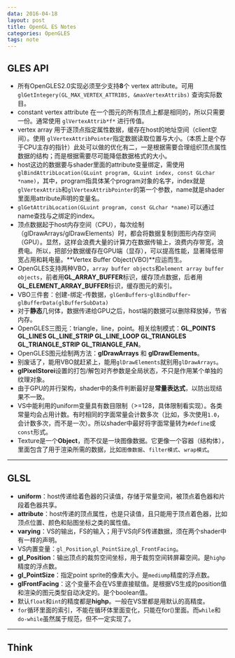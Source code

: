 ```yaml
---
data: 2016-04-18
layout: post
title: OpenGL ES Notes
categories: OpenGLES
tags: note
---
```


## GLES API

- 所有OpenGLES2.0实现必须至少支持**8**个 vertex attribute。可用 `glGetIntegery(GL_MAX_VERTEX_ATTRIBS, &maxVertexAttribs)` 查询实际数目。
- constant vertex attribute 在一个图元的所有顶点上都是相同的，所以只需要一份。通常使用 `glVertexAttrib*f*` 进行传值。
- vertex array 用于逐顶点指定属性数据，缓存在host的地址空间（client空间）。使用 `glVertexAttribPointer`指定数据读取位置与大小。（本质上是个存于CPU主存的指针）此处可以做的优化有二，一是根据需要合理组织顶点属性数据的结构；而是根据需要尽可能降低数据格式的大小。
- host这边的数据要与shader里面的attribute变量绑定，需使用`glBindAttribLocation(GLuint program, GLuint index, const GLchar *name)`，其中，program指具体某个program对象的名字，index就是`glVertexAttrib`和`glVertexAttribPointer`的第一个参数，name就是shader里面用attribute声明的变量名。
- `glGetAttribLocation(GLuint program, const GLchar *name)`可以通过name查找与之绑定的index。
- 顶点数据起于host内存空间（CPU），每次绘制（glDrawArrays/glDrawElements）时，都会将数据复制到图形内存空间（GPU）。显然，这样会浪费大量的计算力在数据传输上，浪费内存带宽，浪费电。所以，把部分数据缓存在GPU端（显存），可以提高性能，显著降低带宽占用和耗电量。**Vertex Buffer Object(VBO)**应运而生。
- OpenGLES支持两种VBO，`array buffer objects`和`element array buffer objects`，前者用**GL_ARRAY_BUFFER**标识，缓存顶点数据，后者用**GL_ELEMENT_ARRAY_BUFFER**标识，缓存图元的索引。
- VBO三件套：创建-绑定-传数据，`glGenBuffers`-`glBindBuffer`-`glBufferData(glBufferSubData)`
- 对于**静态**几何体，数据传递给GPU之后，host端的数据可以删除释放掉，节省内存。
- OpenGLES三图元：triangle，line，point。相关绘制模式：**GL_POINTS GL_LINES GL_LINE_STRIP GL_LINE_LOOP GL_TRIANGLES GL_TRIANGLE_STRIP GL_TRIANGLE_FAN**。
- OpenGLES图元绘制两方法：**glDrawArrays** 和 **glDrawElements**。
- 别废话了，能用VBO就赶紧上，能用`glDrawElements`就别用`glDrawArrays`。
- **glPixelStorei**设置的打包/解包对齐参数是全局状态，不只是作用某个单独的纹理对象。
- 由于GPU的并行架构，shader中的条件判断最好是**常量表达式**，以防出现结果不一致。
- VS中能利用的uniform变量具有数目限制（>=128，具体限制看实现）。各类常量均会占用计数。有时相同的字面常量会计数多次（比如，多次使用`1.0`，会计数多次，而不是一次）。所以shader中最好将字面常量转为`#define`或`const`形式。
- Texture是一个**Object**，而不仅是一块图像数据。它更像一个容器（结构体），里面包含了用于渲染所需的数据，比如`图像数据`、`filter模式`、`wrap模式`。


---------------------------------------------
## GLSL

- **uniform**：host传递给着色器的只读值，存储于常量空间，被顶点着色器和片段着色器共享。
- **attribute**：host传递的顶点属性，也是只读值，且只能用于顶点着色器，比如顶点位置、颜色和贴图坐标之类的属性值。
- **varying**：VS的输出，FS的输入；用于VS向FS传递数据，须在两个shader中有一样的声明。
- VS内置变量：`gl_Position`,`gl_PointSize`,`gl_FrontFacing`。
- **gl_Position**：输出顶点的裁剪空间坐标，用于裁剪空间转屏幕空间。是`highp`精度的浮点数。
- **gl_PointSize**：指定point sprite的像素大小。是`mediump`精度的浮点数。
- **glFrontFacing**：这个变量不会在VS里直接赋值。是根据VS生成的position值和渲染的图元类型自动决定的。是个boolean值。
- 默认`float`和`int`的精度都是**highp**。一般在VS里都是用默认的高精度。
- `for`循环里面的索引，不能在循环体里面变化，只能在for()里面。而`while`和`do-while`虽然属于规范，但不一定实现了。







-----------------------------------
## Think